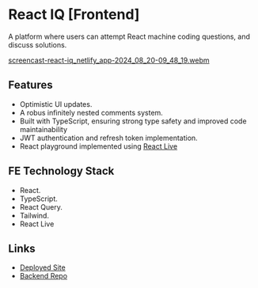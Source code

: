 # React IQ [Frontend]

A platform where users can attempt React machine coding questions, and discuss solutions. 

[screencast-react-iq_netlify_app-2024_08_20-09_48_19.webm](https://github.com/user-attachments/assets/16caf303-3485-4faf-8489-7d06e02b5fd8)

## Features

- Optimistic UI updates.
- A robus infinitely nested comments system.
- Built with TypeScript, ensuring strong type safety and improved code maintainability
- JWT authentication and refresh token implementation. 
- React playground implemented using [React Live](https://commerce.nearform.com/open-source/react-live/)


## FE Technology Stack

- React.
- TypeScript.
- React Query.
- Tailwind. 
- React Live

## Links

- [Deployed Site](https://react-iq.netlify.app/)
- [Backend Repo](https://github.com/Hamzah-Ahmad/react-iq-be)




